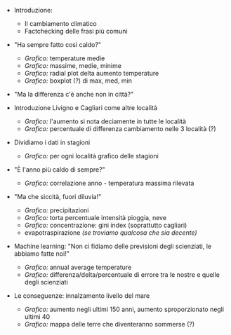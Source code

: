 - Introduzione:
  - Il cambiamento climatico
  - Factchecking delle frasi più comuni


- "Ha sempre fatto così caldo?"
  - _Grafico:_ temperature medie
  - _Grafico:_ massime, medie, minime
  - _Grafico:_ radial plot delta aumento temperature
  - _Grafico:_ boxplot (?) di max, med, min


- "Ma la differenza c'è anche non in città?"
- Introduzione Livigno e Cagliari come altre località
  - _Grafico:_ l'aumento si nota deciamente in tutte le località
  - _Grafico:_ percentuale di differenza cambiamento nelle 3 località (?)


- Dividiamo i dati in stagioni
  - _Grafico:_ per ogni località grafico delle stagioni


- "È l'anno più caldo di sempre?"
  - _Grafico:_ correlazione anno - temperatura massima rilevata


- "Ma che siccità, fuori diluvia!"
  - _Grafico:_ precipitazioni
  - _Grafico:_ torta percentuale intensità pioggia, neve
  - _Grafico:_ concentrazione: gini index (soprattutto cagliari)
  - evapotraspirazione _(se troviamo qualcosa che sia decente)_


- Machine learning: "Non ci fidiamo delle previsioni degli scienziati, le abbiamo fatte noi!"
  - _Grafico:_ annual average temperature
  - _Grafico:_ differenza/delta/percentuale di errore tra le nostre e quelle degli scienziati


- Le conseguenze: innalzamento livello del mare
  - _Grafico:_ aumento negli ultimi 150 anni, aumento sproporzionato negli ultimi 40
  - _Grafico:_ mappa delle terre che diventeranno sommerse (?)
